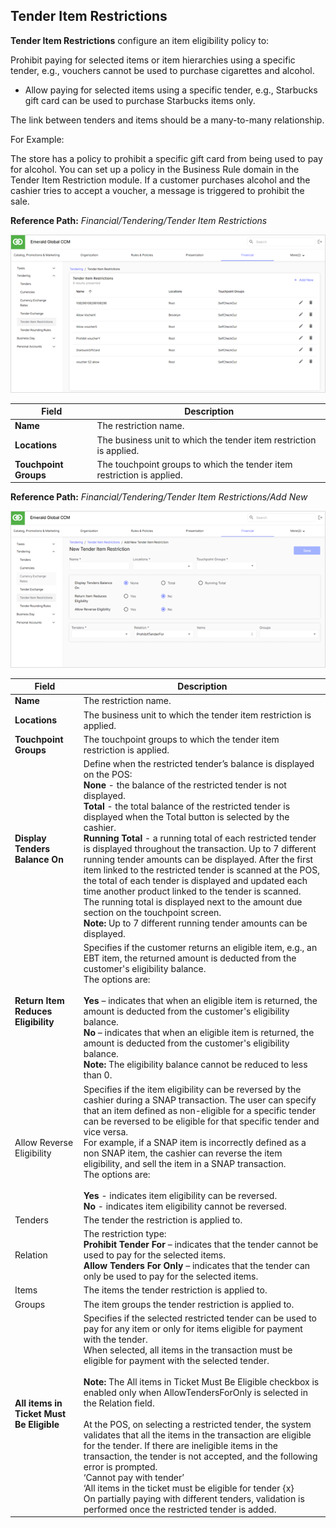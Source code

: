 ## Tender Item Restrictions

**Tender Item Restrictions** configure an item eligibility policy to:

Prohibit paying for selected items or item hierarchies using a specific tender, e.g., vouchers cannot be used to purchase cigarettes and alcohol.

* Allow paying for selected items using a specific tender, e.g., Starbucks gift card can be used to purchase Starbucks items only.

The link between tenders and items should be a many-to-many relationship.

For Example:

The store has a policy to prohibit a specific gift card from being used to pay for alcohol. You can set up a policy in the Business Rule domain in the Tender Item Restriction module. If a customer purchases alcohol and the cashier tries to accept a voucher, a message is triggered to prohibit the sale.

**Reference Path:** *Financial/Tendering/Tender Item Restrictions*

![Tender Item Restrictions Screen](/Images/TenderItemRestrictionsScreen.png)

|**Field**|**Description**|
|---------|----------|
|**Name**|The restriction name.|
|**Locations**|The business unit to which the tender item restriction is applied.|
|**Touchpoint Groups**|The touchpoint groups to which the tender item restriction is applied.|

**Reference Path:** *Financial/Tendering/Tender Item Restrictions/Add New*

![Tender Item Restriction Form](/Images/TenderItemRestrictionForm.png)

|**Field**|**Description**|
|---------|----------|
|**Name**|The restriction name.|
|**Locations**|The business unit to which the tender item restriction is applied.|
|**Touchpoint Groups**|The touchpoint groups to which the tender item restriction is applied.|
|**Display Tenders Balance On**|Define when the restricted tender’s balance is displayed on the POS:<BR>**None** - the balance of the restricted tender is not displayed.<BR>**Total** - the total balance of the restricted tender is displayed when the Total button is selected by the cashier.<BR>**Running Total** - a running total of each restricted tender is displayed throughout the transaction. Up to 7 different running tender amounts can be displayed. After the first item linked to the restricted tender is scanned at the POS, the total of each tender is displayed and updated each time another product linked to the tender is scanned.<BR>The running total is displayed next to the amount due section on the touchpoint screen.<BR>**Note:** Up to 7 different running tender amounts can be displayed.|
|**Return Item Reduces Eligibility**|Specifies if the customer returns an eligible item, e.g., an EBT item, the returned amount is deducted from the customer's eligibility balance.<BR>The options are:<BR><BR>**Yes** – indicates that when an eligible item is returned, the amount is deducted from the customer's eligibility balance.<BR>**No** – indicates that when an eligible item is returned, the amount is deducted from the customer's eligibility balance.<BR>**Note:** The eligibility balance cannot be reduced to less than 0.|
|Allow Reverse Eligibility|Specifies if the item eligibility can be reversed by the cashier during a SNAP transaction. The user can specify that an item defined as non-eligible for a specific tender can be reversed to be eligible for that specific tender and vice versa.<BR>For example, if a SNAP item is incorrectly defined as a non SNAP item, the cashier can reverse the item eligibility, and sell the item in a SNAP transaction.<BR>The options are:<BR><BR>**Yes** - indicates item eligibility can be reversed.<BR>**No** - indicates item eligibility cannot be reversed.|
|Tenders|The tender the restriction is applied to.|
|Relation|The restriction type:<BR>**Prohibit Tender For** – indicates that the tender cannot be used to pay for the selected items.<BR>**Allow Tenders For Only** – indicates that the tender can only be used to pay for the selected items.|
|Items|The items the tender restriction is applied to.|
|Groups|The item groups the tender restriction is applied to.|
|**All items in Ticket Must Be Eligible**|Specifies if the selected restricted tender can be used to pay for any item or only for items eligible for payment with the tender.<br>When selected, all items in the transaction must be eligible for payment with the selected tender.<br><br>**Note:** The All items in Ticket Must Be Eligible checkbox is enabled only when AllowTendersForOnly is selected in the Relation field.<br><br>At the POS, on selecting a restricted tender, the system validates that all the items in the transaction are eligible for the tender. If there are ineligible items in the transaction, the tender is not accepted, and the following error is prompted.<br>‘Cannot pay with tender’<br>‘All items in the ticket must be eligible for tender {x}<br>On partially paying with different tenders, validation is performed once the restricted tender is added.|

